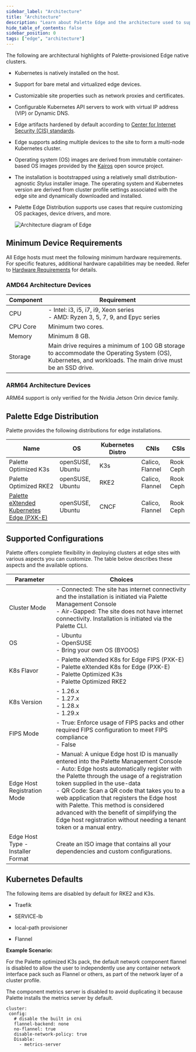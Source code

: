 ```yaml
---
sidebar_label: "Architecture"
title: "Architecture"
description: "Learn about Palette Edge and the architecture used to suppport edge clusters."
hide_table_of_contents: false
sidebar_position: 0
tags: ["edge", "architecture"]
---
```


The following are architectural highlights of Palette-provisioned Edge native clusters.

- Kubernetes is natively installed on the host.

- Support for bare metal and virtualized edge devices.

- Customizable site properties such as network proxies and certificates.

- Configurable Kubernetes API servers to work with virtual IP address (VIP) or Dynamic DNS.

- Edge artifacts hardened by default according to
  [Center for Internet Security (CIS) standards](https://www.cisecurity.org/cis-benchmarks).

- Edge supports adding multiple devices to the site to form a multi-node Kubernetes cluster.

- Operating system (OS) images are derived from immutable container-based OS images provided by the
  [Kairos](http://kairos.io) open source project.

- The installation is bootstrapped using a relatively small distribution-agnostic _Stylus_ installer image. The
  operating system and Kubernetes version are derived from cluster profile settings associated with the edge site and
  dynamically downloaded and installed.

- Palette Edge Distribution supports use cases that require customizing OS packages, device drivers, and more.

  ![Architecture diagram of Edge](/native-edge.webp "#title=An architecture diagram of Palette and all of the components.")

## Minimum Device Requirements

All Edge hosts must meet the following minimum hardware requirements. For specific features, additional hardware
capabilities may be needed. Refer to [Hardware Requirements](./hardware-requirements.md) for details.

### AMD64 Architecture Devices

| Component | Requirement                                                                                                                                               |
| --------- | --------------------------------------------------------------------------------------------------------------------------------------------------------- |
| CPU       | - Intel: i3, i5, i7, i9, Xeon series <br /> - AMD: Ryzen 3, 5, 7, 9, and Epyc series                                                                      |
| CPU Core  | Minimum two cores.                                                                                                                                        |
| Memory    | Minimum 8 GB.                                                                                                                                             |
| Storage   | Main drive requires a minimum of 100 GB storage to accommodate the Operating System (OS), Kubernetes, and workloads. The main drive must be an SSD drive. |

### ARM64 Architecture Devices

ARM64 support is only verified for the Nvidia Jetson Orin device family.

## Palette Edge Distribution

Palette provides the following distributions for edge installations.

| Name                                                                                                     | OS               | Kubernetes Distro | CNIs            | CSIs      |
| -------------------------------------------------------------------------------------------------------- | ---------------- | ----------------- | --------------- | --------- |
| Palette Optimized K3s                                                                                    | openSUSE, Ubuntu | K3s               | Calico, Flannel | Rook Ceph |
| Palette Optimized RKE2                                                                                   | openSUSE, Ubuntu | RKE2              | Calico, Flannel | Rook Ceph |
| [Palette eXtended Kubernetes Edge (PXK-E)](../../glossary-all.md#palette-extended-kubernetes-edge-pxk-e) | openSUSE, Ubuntu | CNCF              | Calico, Flannel | Rook Ceph |

## Supported Configurations

Palette offers complete flexibility in deploying clusters at edge sites with various aspects you can customize. The
table below describes these aspects and the available options.

| **Parameter**                     | **Choices**                                                                                                                                                                                                                                                                                                                                                                                                                                                                              |
| --------------------------------- | ---------------------------------------------------------------------------------------------------------------------------------------------------------------------------------------------------------------------------------------------------------------------------------------------------------------------------------------------------------------------------------------------------------------------------------------------------------------------------------------- |
| Cluster Mode                      | - Connected: The site has internet connectivity and the installation is initiated via Palette Management Console<br/> - Air-Gapped: The site does not have internet connectivity. Installation is initiated via the Palette CLI.                                                                                                                                                                                                                                                         |
| OS                                | - Ubuntu<br/>- OpenSUSE<br/>- Bring your own OS (BYOOS)                                                                                                                                                                                                                                                                                                                                                                                                                                  |
| K8s Flavor                        | - Palette eXtended K8s for Edge FIPS (PXK-E) <br /> - Palette eXtended K8s for Edge (PXK-E)<br/>- Palette Optimized K3s<br/>- Palette Optimized RKE2                                                                                                                                                                                                                                                                                                                                     |
| K8s Version                       | - 1.26.x<br/>- 1.27.x<br/>- 1.28.x<br/>- 1.29.x                                                                                                                                                                                                                                                                                                                                                                                                                                          |
| FIPS Mode                         | - True: Enforce usage of FIPS packs and other required FIPS configuration to meet FIPS compliance<br/>- False                                                                                                                                                                                                                                                                                                                                                                            |
| Edge Host Registration Mode       | - Manual: A unique Edge host ID is manually entered into the Palette Management Console <br/> - Auto: Edge hosts automatically register with the Palette through the usage of a registration token supplied in the use-data<br/>- QR Code: Scan a QR code that takes you to a web application that registers the Edge host with Palette. This method is considered advanced with the benefit of simplifying the Edge host registration without needing a tenant token or a manual entry. |
| Edge Host Type - Installer Format | Create an ISO image that contains all your dependencies and custom configurations.                                                                                                                                                                                                                                                                                                                                                                                                       |

## Kubernetes Defaults

The following items are disabled by default for RKE2 and K3s.

- Traefik

- SERVICE-lb

- local-path provisioner

- Flannel

**Example Scenario:**

For the Palette optimized K3s pack, the default network component flannel is disabled to allow the user to independently
use any container network interface pack such as Flannel or others, as part of the network layer of a cluster profile.

The component metrics server is disabled to avoid duplicating it because Palette installs the metrics server by default.

```
cluster:
 config:
   # disable the built in cni
   flannel-backend: none
   no-flannel: true
   disable-network-policy: true
   Disable:
     - metrics-server
```
